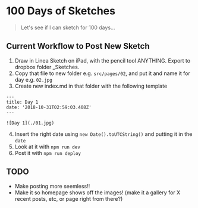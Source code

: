 # 100 Days of Sketches

> Let's see if I can sketch for 100 days...

## Current Workflow to Post New Sketch

1. Draw in Linea Sketch on iPad, with the pencil tool ANYTHING. Export to dropbox folder \_Sketches.
2. Copy that file to new folder e.g. `src/pages/02`, and put it and name it for day e.g. `02.jpg`
3. Create new index.md in that folder with the following template

```
---
title: Day 1
date: '2018-10-31T02:59:03.408Z'
---

![Day 1](./01.jpg)
```

4. Insert the right date using `new Date().toUTCString()` and putting it in the `date`
5. Look at it with `npm run dev`
6. Post it with `npm run deploy`

## TODO

- Make posting more seemless!!
- Make it so homepage shows off the images! (make it a gallery for X recent posts, etc, or page right from there?)

